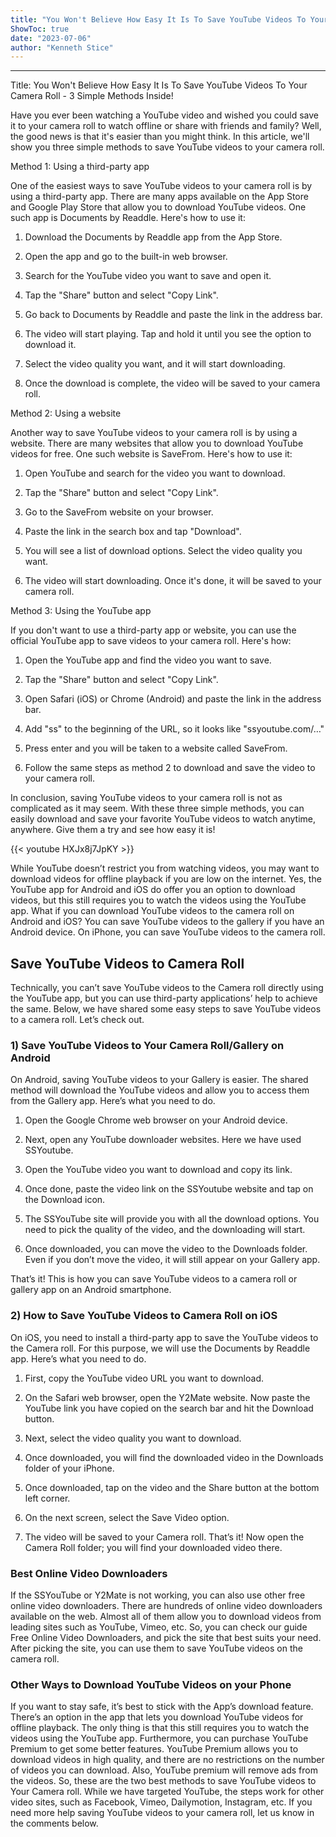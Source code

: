 ```yaml
---
title: "You Won't Believe How Easy It Is To Save YouTube Videos To Your Camera Roll - 3 Simple Methods Inside!"
ShowToc: true 
date: "2023-07-06"
author: "Kenneth Stice"
---
```

*****
Title: You Won't Believe How Easy It Is To Save YouTube Videos To Your Camera Roll - 3 Simple Methods Inside!

Have you ever been watching a YouTube video and wished you could save it to your camera roll to watch offline or share with friends and family? Well, the good news is that it's easier than you might think. In this article, we'll show you three simple methods to save YouTube videos to your camera roll.

Method 1: Using a third-party app

One of the easiest ways to save YouTube videos to your camera roll is by using a third-party app. There are many apps available on the App Store and Google Play Store that allow you to download YouTube videos. One such app is Documents by Readdle. Here's how to use it:

1. Download the Documents by Readdle app from the App Store.

2. Open the app and go to the built-in web browser.

3. Search for the YouTube video you want to save and open it.

4. Tap the "Share" button and select "Copy Link".

5. Go back to Documents by Readdle and paste the link in the address bar.

6. The video will start playing. Tap and hold it until you see the option to download it.

7. Select the video quality you want, and it will start downloading.

8. Once the download is complete, the video will be saved to your camera roll.

Method 2: Using a website

Another way to save YouTube videos to your camera roll is by using a website. There are many websites that allow you to download YouTube videos for free. One such website is SaveFrom. Here's how to use it:

1. Open YouTube and search for the video you want to download.

2. Tap the "Share" button and select "Copy Link".

3. Go to the SaveFrom website on your browser.

4. Paste the link in the search box and tap "Download".

5. You will see a list of download options. Select the video quality you want.

6. The video will start downloading. Once it's done, it will be saved to your camera roll.

Method 3: Using the YouTube app

If you don't want to use a third-party app or website, you can use the official YouTube app to save videos to your camera roll. Here's how:

1. Open the YouTube app and find the video you want to save.

2. Tap the "Share" button and select "Copy Link".

3. Open Safari (iOS) or Chrome (Android) and paste the link in the address bar.

4. Add "ss" to the beginning of the URL, so it looks like "ssyoutube.com/…"

5. Press enter and you will be taken to a website called SaveFrom.

6. Follow the same steps as method 2 to download and save the video to your camera roll.

In conclusion, saving YouTube videos to your camera roll is not as complicated as it may seem. With these three simple methods, you can easily download and save your favorite YouTube videos to watch anytime, anywhere. Give them a try and see how easy it is!

{{< youtube HXJx8j7JpKY >}} 



While YouTube doesn’t restrict you from watching videos, you may want to download videos for offline playback if you are low on the internet. Yes, the YouTube app for Android and iOS do offer you an option to download videos, but this still requires you to watch the videos using the YouTube app.
What if you can download YouTube videos to the camera roll on Android and iOS? You can save YouTube videos to the gallery if you have an Android device. On iPhone, you can save YouTube videos to the camera roll.

 
## Save YouTube Videos to Camera Roll


Technically, you can’t save YouTube videos to the Camera roll directly using the YouTube app, but you can use third-party applications’ help to achieve the same. Below, we have shared some easy steps to save YouTube videos to a camera roll. Let’s check out.

 
### 1) Save YouTube Videos to Your Camera Roll/Gallery on Android


On Android, saving YouTube videos to your Gallery is easier. The shared method will download the YouTube videos and allow you to access them from the Gallery app. Here’s what you need to do.
1. Open the Google Chrome web browser on your Android device.
2. Next, open any YouTube downloader websites. Here we have used SSYoutube.
3. Open the YouTube video you want to download and copy its link.

4. Once done, paste the video link on the SSYoutube website and tap on the Download icon.

5. The SSYouTube site will provide you with all the download options. You need to pick the quality of the video, and the downloading will start.

6. Once downloaded, you can move the video to the Downloads folder. Even if you don’t move the video, it will still appear on your Gallery app.

That’s it! This is how you can save YouTube videos to a camera roll or gallery app on an Android smartphone.

 
### 2) How to Save YouTube Videos to Camera Roll on iOS


On iOS, you need to install a third-party app to save the YouTube videos to the Camera roll. For this purpose, we will use the Documents by Readdle app. Here’s what you need to do.
1. First, copy the YouTube video URL you want to download.

2. On the Safari web browser, open the Y2Mate website. Now paste the YouTube link you have copied on the search bar and hit the Download button.

3. Next, select the video quality you want to download.

4. Once downloaded, you will find the downloaded video in the Downloads folder of your iPhone.

5. Once downloaded, tap on the video and the Share button at the bottom left corner.

6. On the next screen, select the Save Video option.

7. The video will be saved to your Camera roll.
That’s it! Now open the Camera Roll folder; you will find your downloaded video there.

 
### Best Online Video Downloaders



If the SSYouTube or Y2Mate is not working, you can also use other free online video downloaders.
There are hundreds of online video downloaders available on the web. Almost all of them allow you to download videos from leading sites such as YouTube, Vimeo, etc.
So, you can check our guide Free Online Video Downloaders, and pick the site that best suits your need. After picking the site, you can use them to save YouTube videos on the camera roll.

 
### Other Ways to Download YouTube Videos on your Phone


If you want to stay safe, it’s best to stick with the App’s download feature. There’s an option in the app that lets you download YouTube videos for offline playback.
The only thing is that this still requires you to watch the videos using the YouTube app. Furthermore, you can purchase YouTube Premium to get some better features.
YouTube Premium allows you to download videos in high quality, and there are no restrictions on the number of videos you can download. Also, YouTube premium will remove ads from the videos.
So, these are the two best methods to save YouTube videos to Your Camera roll. While we have targeted YouTube, the steps work for other video sites, such as Facebook, Vimeo, Dailymotion, Instagram, etc. If you need more help saving YouTube videos to your camera roll, let us know in the comments below.





